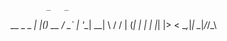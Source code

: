             _   _      
  __ _ _ __| |_(_)_  __
 / _` | '__| __| \ \/ /
| (_| | |  | |_| |>  < 
 \__,_|_|   \__|_/_/\_\

